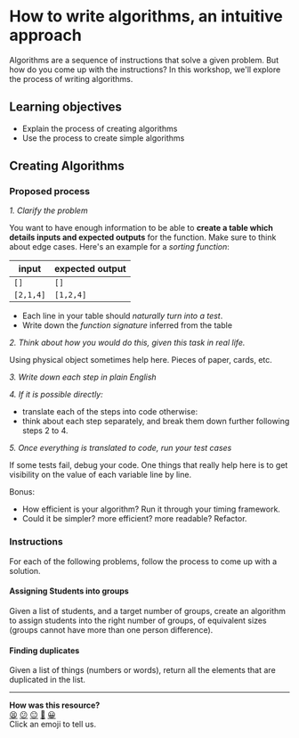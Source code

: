 # How to write algorithms, an intuitive approach

Algorithms are a sequence of instructions that solve a given problem.
But how do you come up with the instructions? In this workshop, we'll explore the process of writing algorithms.

## Learning objectives

*  Explain the process of creating algorithms
*  Use the process to create simple algorithms

## Creating Algorithms

### Proposed process

*1. Clarify the problem*

You want to have enough information to be able to **create a table which details inputs and expected outputs** for the function. Make sure to think about edge cases.
Here's an example for a _sorting function_:

| input | expected output |
|-----|-------|
| `[]` | `[]` |
| `[2,1,4]` | `[1,2,4]` |


- Each line in your table should *naturally turn into a test*.
- Write down the *function signature* inferred from the table

*2. Think about how you would do this, given this task in real life.*

Using physical object sometimes help here. Pieces of paper, cards, etc.

*3. Write down each step in plain English*

*4. If it is possible directly:*
  - translate each of the steps into code
  otherwise:
  - think about each step separately, and break them down further following steps 2 to 4.

*5. Once everything is translated to code, run your test cases*

If some tests fail, debug your code. One things that really help here is to get visibility on the value of each variable line by line.

Bonus:

- How efficient is your algorithm? Run it through your timing framework.
- Could it be simpler? more efficient? more readable? Refactor.

### Instructions

For each of the following problems, follow the process to come up with a solution.

#### Assigning Students into groups

Given a list of students, and a target number of groups, create an algorithm to assign students into the right number of groups, of equivalent sizes (groups cannot have more than one person difference).

#### Finding duplicates

Given a list of things (numbers or words), return all the elements that are duplicated in the list.

<!-- BEGIN GENERATED SECTION DO NOT EDIT -->

---

**How was this resource?**  
[😫](https://airtable.com/shrUJ3t7KLMqVRFKR?prefill_Repository=skills-workshops&prefill_File=week-10-apprs/writing-algorithms/README.md&prefill_Sentiment=😫) [😕](https://airtable.com/shrUJ3t7KLMqVRFKR?prefill_Repository=skills-workshops&prefill_File=week-10-apprs/writing-algorithms/README.md&prefill_Sentiment=😕) [😐](https://airtable.com/shrUJ3t7KLMqVRFKR?prefill_Repository=skills-workshops&prefill_File=week-10-apprs/writing-algorithms/README.md&prefill_Sentiment=😐) [🙂](https://airtable.com/shrUJ3t7KLMqVRFKR?prefill_Repository=skills-workshops&prefill_File=week-10-apprs/writing-algorithms/README.md&prefill_Sentiment=🙂) [😀](https://airtable.com/shrUJ3t7KLMqVRFKR?prefill_Repository=skills-workshops&prefill_File=week-10-apprs/writing-algorithms/README.md&prefill_Sentiment=😀)  
Click an emoji to tell us.

<!-- END GENERATED SECTION DO NOT EDIT -->

